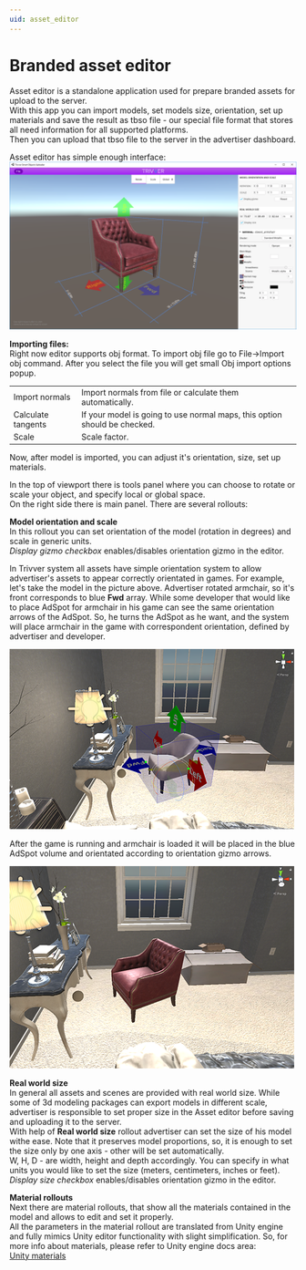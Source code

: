 ```yaml
---
uid: asset_editor
---
```


# Branded asset editor

Asset editor is a standalone application used for prepare branded assets for upload to the server.  
With this app you can import models, set models size, orientation, set up materials and save the result as tbso file - our special file format that stores all need information for all supported platforms.  
Then you can upload that tbso file to the server in the advertiser dashboard.

Asset editor has simple enough interface: ![Asset editor](.gitbook/assets/asset_editor.png)

**Importing files:**  
Right now editor supports obj format. To import obj file go to File-&gt;Import obj command. After you select the file you will get small Obj import options popup.

|  |  |
| :--- | :--- |
| Import normals | Import normals from file or calculate them automatically. |
| Calculate tangents | If your model is going to use normal maps, this option should be checked. |
| Scale | Scale factor. |

Now, after model is imported, you can adjust it's orientation, size, set up materials.

In the top of viewport there is tools panel where you can choose to rotate or scale your object, and specify local or global space.  
On the right side there is main panel. There are several rollouts:

**Model orientation and scale**  
In this rollout you can set orientation of the model \(rotation in degrees\) and scale in generic units.  
_Display gizmo checkbox_ enables/disables orientation gizmo in the editor.

In Trivver system all assets have simple orientation system to allow advertiser's assets to appear correctly orientated in games. For example, let's take the model in the picture above. Advertiser rotated armchair, so it's front corresponds to blue **Fwd** array. While some developer that would like to place AdSpot for armchair in his game can see the same orientation arrows of the AdSpot. So, he turns the AdSpot as he want, and the system will place armchair in the game with correspondent orientation, defined by advertiser and developer.

![Model orientation](.gitbook/assets/asset_editor_orientation%20%281%29.png)

After the game is running and armchair is loaded it will be placed in the blue AdSpot volume and orientated according to orientation gizmo arrows.

![Model orientation 2](.gitbook/assets/asset_editor_orientation2%20%281%29.png)

**Real world size**  
In general all assets and scenes are provided with real world size. While some of 3d modeling packages can export models in different scale, advertiser is responsible to set proper size in the Asset editor before saving and uploading it to the server.  
With help of **Real world size** rollout advertiser can set the size of his model withe ease. Note that it preserves model proportions, so, it is enough to set the size only by one axis - other will be set automatically.  
W, H, D - are width, height and depth accordingly. You can specify in what units you would like to set the size \(meters, centimeters, inches or feet\).  
_Display size checkbox_ enables/disables orientation gizmo in the editor.

**Material rollouts**  
Next there are material rollouts, that show all the materials contained in the model and allows to edit and set it properly.  
All the parameters in the material rollout are translated from Unity engine and fully mimics Unity editor functionality with slight simplification. So, for more info about materials, please refer to Unity engine docs area:  
[Unity materials](https://docs.unity3d.com/Manual/StandardShaderMaterialParameters.html)

